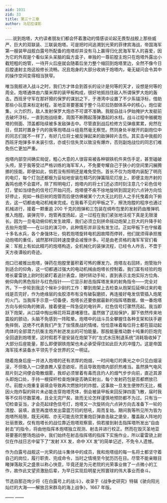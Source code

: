 ```yaml
---
aid: 1031
zid: 33
title: 第三十三章
author: 马尼拉谍影
---
```


……说到炮塔，大约读者朋友们都会怀着激动的情感谈论起无畏型战舰上那些威严、巨大的双联装、三联装炮塔。可是把时间追溯到光荣的菲律宾海战，帝国海军第一艘装甲战舰白露号所配备的炮塔却并没有马上赢得归化民海军军人的喜爱，因为它的外观是个看似呆头呆脑的扁方盒子，单独的一尊前膛主炮只在炮塔外露出小截短粗的炮管，一待开火后座就会随着后坐力整个缩回到炮塔里边，全然不像今日后膛速射主炮这般修长流畅。况且炮身的大部分收纳于炮塔内，毫无疑问会令其中的操作空间变得相当狭窄。

唯当我舰进入战斗之时，我们方才体会到首长的设计是何等的天才，设想是何等的周全。炮塔通体由六厘米厚的装甲板构成，很好地抵挡住敌人所谓保罗大炮的轰击。西班牙守军在那奸猾的保罗的谋划之下，于港湾中设置了不少系锚浮标，借助那些小玩意来标定射程。圣地亚哥要塞属于整个马尼拉防御体系中的核心，炮位密集，火力炽烈，敌人发射保罗大炮亦不可谓不准确。我舰自战斗伊始掩护大发艇前去破坏浮标，一直到炮战结束，周围不断腾起落弹激起的水柱。战斗过程中艏艉炮塔的侧面、顶盖都陆续被多发敌弹击中。尽管直到战后检修方见弹痕累累，宛然在目，但其时置身于内的我等炮塔战斗组竟然毫无察觉。然则身处半敞开的副炮位中的同志们就不一样了，有好几位将士被反弹起来的敌弹碎片击伤。其实击中我舰的西班牙炮弹多半未装引信，亦或引信失灵以致没有爆炸，否则副炮战位的同志们难免伤亡更加严重。

炮塔内部空间确实局促，粗心大意的人很容易被各种钢铁机件夹伤手足，甚至磕破头颅，至于我等受过严格训练的海军军人，不免要夸耀自己于狭小的空间里闪展腾挪的技能。即便如此，倘若没有照明还是难免受伤。首长不仅为炮塔内装配了明亮的电灯，每个灯泡还都极为妥帖地安装在精巧的弹簧阻尼灯座上，即便主炮齐射的轰鸣也绝不会震坏。除了照明电灯，炮塔内的将士们还必须时刻注意几个彩色信号灯，譬如当绿色的信号灯开始闪亮，炮塔便不疾不徐地旋转到固定的六点钟方向恰好停止，宛如一株巨树的炮管而后便仿佛被某个力大无比的巨人之手托曳着向下俯去，这一切都由电动机械来完成。在我看不见的甲板之下，擦洗炮膛的程序也通过机械进行，接着一颗重逾 200 千克的炮弹和三包装在绸布包里的发射药由推弹机推入炮膛。装弹完毕，炮管再度扬起，这一过程在我们紧张地注视下真是无限漫长。因为一旦电动俯仰机发生故障，我们必须立刻拼命摇动炮架上巨大的升降手轮去抬升炮管——在以往的演习中，此种情形并非没有发生过。正如甲板下也守候着十多名水兵，各个身强体壮，倘若炮塔旋转电机因故障而停转，他们就须得承担推动炮塔的重任，诚然那样回转速度便会减慢许多。可是由老资格的海军军官们看来：军舰上有如此精巧的炮塔构造，全机械化的装弹流程，已经令人咋舌，不啻于天方夜谭般的奇迹。

炮口已被推出炮塔，弹药在炮膛里蓄积着可怖的爆发力。炮塔左右回转，炮管抬升到适合的仰角，这一切都通过强大的电动机械由炮塔长控制着。我们富有经验的炮塔长霍雷骁上尉时刻紧盯着追针表盘，随时转动手轮，直到表示主炮实际方位角、俯仰角的黑色指针与红色指针——它显示射击指挥塔发来的射角指令——完全对齐。下一步轮到我这个候补少尉的工作：攀到炮架上去检查从炮架后延伸过来的电线是否完好，作为绝缘层的虫胶漆布有没有破裂磨损，再连接好电发信管插入炮尾的火门。当我挥手示意一切备便，炮塔长还要依据最新的指挥塔数据，做一番炮塔方向与俯仰角的微调，接着便是一阵急促的电铃声，红色信号灯骤然亮起。我当即跃下炮架，从口袋中掏出棉花将耳道堵塞住。虽然做了这般保护，脚下依然传来地震般的颤动，头脑不免感到一阵眩晕。炮塔中的战斗员全攀握住各种支架和扶手避免摔倒，这绝不代表我们产生了怯懦畏战的情绪，恰恰意味着每位将士都在鼓动起肉体的全部潜力抗衡主炮齐射迸发出的可怕能量。那股能量推动数十吨重的巨炮完全回退到炮塔里，这时假若不是安装在炮架下的“左式水压制退系统”消耗吸收掉了大部分后座能量，那么即便钢铁炮架也未必承受得住如此巨大的冲撞力。这是帝国海军技术装备水平领先于全世界的又一明证。

随着炮身后座一并进入炮塔的还有浓厚的炮烟，一时间电灯的黄光之中只见白烟滚滚，不但吸入一口便直教人窒息欲呕，而且导致炮塔内部炽热难当。虽然换气电风扇片刻之间便会吸散烟雾，我却必须冒着有毒而且灼人的烟气步步向前，直近其源头即炮口处，手持一根探杆检查炮弹是否确实射出，每个发射药包是否都燃放已尽。前膛火炮重复装填会导致再次燃放时的炸膛。这事故一旦发生便惨烈无比，概因火炮炸裂的碎片未必能击穿炮塔壳体，倒会被装甲板来回反弹四面飞散，届时我等不仅将尽数蒙难，且全无完尸矣，故而无论怎样谨慎地预防都不为过。只有当一切检查妥当，才会亮起绿色信号灯，炮塔又一次旋转向六点钟方向去准备下一轮的清膛、装填，直至再度喷发出雷霆万钧的怒吼，周而复始。期间我等所见所为皆为炮塔所局限，既无闲暇、亦无可能去欣赏重炮巨弹直击敌之堡垒，覆盖敌人阵地的壮丽景致。仅有炮塔长的战位靠近炮塔观察窗，倘若接到射击指挥塔所发出“自由射击”的指令，将由他指挥本炮塔独立观测、射击并进行校正。然而在毁灭圣地亚哥要塞的整场炮战中，我们始终在射击指挥塔的指挥下实施作业，所以霍雷骁上尉仅在作战日志中留下了“发射 XX 发，命中 XX 发”的简单记述，不免令人遗憾。

作为白露号战舰这一光荣的战斗集体中的成员，我和炮塔组的每一名将士都坚守着自己的岗位，履行职责、完成命令，当时之情境至今犹历历在目。尽管不能亲眼目睹弹落敌灭之盛景以称心快意，毕竟还是为元老院的光荣事业做了一点微小的工作，故作此文望资激励后辈，为早日实现启明星光照寰球的伟大事业而奋斗。

节选自那迩珣少将《在白露号上的战斗》，收录于《战争史研究》特辑《驶向阳光灿烂的大海——解放吕宋群岛的海上战争》，1667 年版。

—— ——

